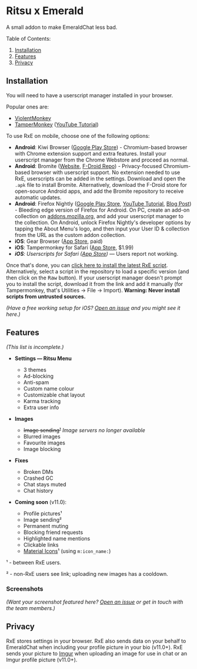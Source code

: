 # Ritsu x Emerald

A small addon to make EmeraldChat less bad.

Table of Contents:
1. [Installation](#installation)
2. [Features](#features)
3. [Privacy](#privacy)

## Installation

You will need to have a userscript manager installed in your browser.

Popular ones are:
- [ViolentMonkey](https://violentmonkey.github.io/)
- [TamperMonkey](https://www.tampermonkey.net/) ([YouTube Tutorial](https://www.youtube.com/watch?v=8tyjJD65zws))

To use RxE on mobile, choose one of the following options: 
- **Android**: Kiwi Browser 
([Google Play Store](https://play.google.com/store/apps/details?id=com.kiwibrowser.browser)) - 
Chromium-based browser with Chrome extension support and extra features. 
Install your userscript manager from the Chrome Webstore and proceed as normal.
- **Android**: Bromite ([Website](https://www.bromite.org/), [F-Droid Repo](https://www.bromite.org/fdroid)) - 
Privacy-focused Chromium-based browser with userscript support. 
No extension needed to use RxE, userscripts can be added in the settings. 
Download and open the `.apk` file to install Bromite. 
Alternatively, download the F-Droid store for open-source Android apps, 
and add the Bromite repository to receive automatic updates.
- **Android**: Firefox Nightly 
([Google Play Store](https://play.google.com/store/apps/details?id=org.mozilla.fenix), 
[YouTube Tutorial](https://youtu.be/GXcg8r0c-Lk?t=232), 
[Blog Post](https://blog.mozilla.org/addons/2020/09/29/expanded-extension-support-in-firefox-for-android-nightly/)) - 
Bleeding edge version of Firefox for Android. 
On PC, create an add-on collection on [addons.mozilla.org](https://addons.mozilla.org), and add your userscript manager to the collection. 
On Android, unlock Firefox Nightly's developer options by tapping the About Menu's logo, 
and then input your User ID & collection from the URL as the custom addon collection.
- **iOS**: Gear Browser ([App Store](https://apps.apple.com/us/app/gear-browser/id1458962238), paid)
- **iOS**: Tampermonkey for Safari ([App Store](https://apps.apple.com/us/app/tampermonkey/id1482490089?mt=12), $1.99)
- _**iOS**: Userscripts for Safari ([App Store](https://apps.apple.com/us/app/userscripts/id1463298887))_ — Users report not working.

Once that's done, you can [click here to install the latest RxE script](https://raw.githubusercontent.com/Ritsu-Projects/Public-Releases/main/ritsu-emerald.user.js). 
Alternatively, select a script in the repository to load a specific version (and then click on the <kbd>Raw</kbd> button). If your userscript manager doesn't prompt you to install the script, download it from the link and add it manually (for Tampermonkey, that's Utilities -> File -> Import).
**Warning: Never install scripts from untrusted sources.**

_(Have a free working setup for iOS? [Open an issue](https://github.com/Ritsu-Projects/Public-Releases/issues/new/choose) and you might see it here.)_

## Features

*(This list is incomplete.)*

- **Settings — Ritsu Menu**
  - 3 themes
  - Ad-blocking
  - Anti-spam
  - Custom name colour
  - Customizable chat layout
  - Karma tracking
  - Extra user info
- **Images**
  - <s>Image sending¹</s> *Image servers no longer available*
  - Blurred images
  - Favourite images
  - Image blocking
- **Fixes**
  - Broken DMs
  - Crashed GC
  - Chat stays muted
  - Chat history


- **Coming soon** (v11.0):
  - Profile pictures¹
  - Image sending²
  - Permanent muting
  - Blocking friend requests
  - Highlighted name mentions
  - Clickable links
  - [Material Icons](https://fonts.google.com/icons?selected=Material+Icons)¹ (using `m:icon_name:`)

¹ - between RxE users.

² - non-RxE users see link; uploading new images has a cooldown.

### Screenshots

_(Want your screenshot featured here? [Open an issue](https://github.com/Ritsu-Projects/Public-Releases/issues/new) or get in touch with the team members.)_

## Privacy

RxE stores settings in your browser. RxE also sends data on your behalf to EmeraldChat when including your profile picture in your bio (v11.0+). RxE sends your picture to [Imgur](https://imgurinc.com/privacy) when uploading an image for use in chat or an Imgur profile picture (v11.0+).
